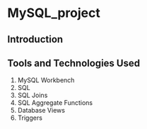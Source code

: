 # MySQL_project

## Introduction 

## Tools and Technologies Used
1) MySQL Workbench
2) SQL
3) SQL Joins
4) SQL Aggregate Functions
5) Database Views
6) Triggers
